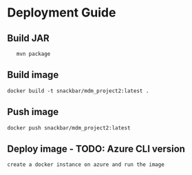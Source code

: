 # Deployment Guide

## Build JAR
```
   mvn package
```

## Build image
```
docker build -t snackbar/mdm_project2:latest .
```

## Push image
```
docker push snackbar/mdm_project2:latest
```

## Deploy image - TODO: Azure CLI version
```
create a docker instance on azure and run the image
```
